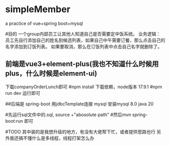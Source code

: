 # simpleMember
a practice of vue+spring boot+mysql 

#目的
一个group内部员工让其他人知道自己是否需要定中饭系统。
业务逻辑：
员工先自行添加自己的姓名到候选列表，如果自己中午需要订餐，那么点击自己的名字添加到订饭列表。
如果要取消，那么在订饭列表中点击自己名字就删除了。
## 前端是vue3+element-plus(我也不知道什么时候用plus，什么时候是element-ui)
下载companyOrderLunch即可
#npm install 下载依赖，node版本 17.9.1
#npm run dev 运行即可

##后端是 spring-boot 用jdbcTemplate连接 mysql
安装mysql 8.0
java 20

#先运行sql文件中的.sql, source +"abosolute path"
#然后mvn spring-boot:run 即可

#TODO
其中装的是我想升级的地方，有没有大佬帮下忙，或者提供思路也行
另外我还搞不懂什么是多线程，线程打架怎么办


